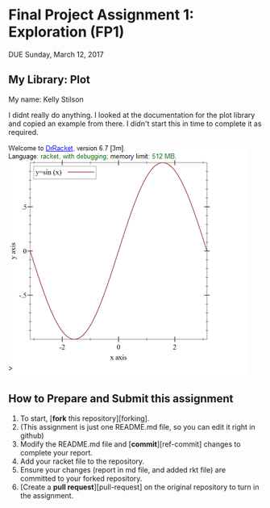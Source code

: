 # Final Project Assignment 1: Exploration (FP1)
DUE Sunday, March 12, 2017

## My Library: Plot
My name: Kelly Stilson

I didnt really do anything. 
I looked at the documentation for the plot library and copied an example from there. 
I didn't start this in time to complete it as required.

![capture](/Capture.PNG?raw=true "Capture")



## How to Prepare and Submit this assignment

1. To start, [**fork** this repository][forking]. 
  2. (This assignment is just one README.md file, so you can edit it right in github)
1. Modify the README.md file and [**commit**][ref-commit] changes to complete your report.
1. Add your racket file to the repository. 
1. Ensure your changes (report in md file, and added rkt file) are committed to your forked repository.
1. [Create a **pull request**][pull-request] on the original repository to turn in the assignment.
